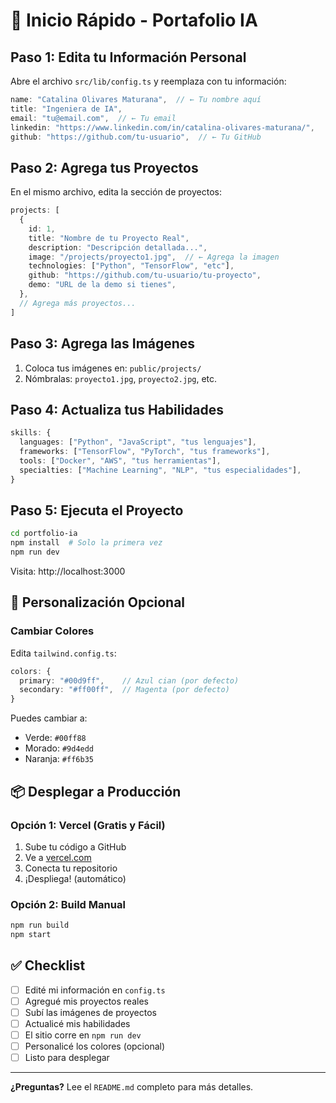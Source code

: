 # 🚀 Inicio Rápido - Portafolio IA

## Paso 1: Edita tu Información Personal

Abre el archivo `src/lib/config.ts` y reemplaza con tu información:

```typescript
name: "Catalina Olivares Maturana",  // ← Tu nombre aquí
title: "Ingeniera de IA",
email: "tu@email.com",  // ← Tu email
linkedin: "https://www.linkedin.com/in/catalina-olivares-maturana/",
github: "https://github.com/tu-usuario",  // ← Tu GitHub
```

## Paso 2: Agrega tus Proyectos

En el mismo archivo, edita la sección de proyectos:

```typescript
projects: [
  {
    id: 1,
    title: "Nombre de tu Proyecto Real",
    description: "Descripción detallada...",
    image: "/projects/proyecto1.jpg",  // ← Agrega la imagen
    technologies: ["Python", "TensorFlow", "etc"],
    github: "https://github.com/tu-usuario/tu-proyecto",
    demo: "URL de la demo si tienes",
  },
  // Agrega más proyectos...
]
```

## Paso 3: Agrega las Imágenes

1. Coloca tus imágenes en: `public/projects/`
2. Nómbralas: `proyecto1.jpg`, `proyecto2.jpg`, etc.

## Paso 4: Actualiza tus Habilidades

```typescript
skills: {
  languages: ["Python", "JavaScript", "tus lenguajes"],
  frameworks: ["TensorFlow", "PyTorch", "tus frameworks"],
  tools: ["Docker", "AWS", "tus herramientas"],
  specialties: ["Machine Learning", "NLP", "tus especialidades"],
}
```

## Paso 5: Ejecuta el Proyecto

```bash
cd portfolio-ia
npm install  # Solo la primera vez
npm run dev
```

Visita: http://localhost:3000

## 🎨 Personalización Opcional

### Cambiar Colores

Edita `tailwind.config.ts`:

```typescript
colors: {
  primary: "#00d9ff",    // Azul cian (por defecto)
  secondary: "#ff00ff",  // Magenta (por defecto)
}
```

Puedes cambiar a:
- Verde: `#00ff88`
- Morado: `#9d4edd`
- Naranja: `#ff6b35`

## 📦 Desplegar a Producción

### Opción 1: Vercel (Gratis y Fácil)

1. Sube tu código a GitHub
2. Ve a [vercel.com](https://vercel.com)
3. Conecta tu repositorio
4. ¡Despliega! (automático)

### Opción 2: Build Manual

```bash
npm run build
npm start
```

## ✅ Checklist

- [ ] Edité mi información en `config.ts`
- [ ] Agregué mis proyectos reales
- [ ] Subí las imágenes de proyectos
- [ ] Actualicé mis habilidades
- [ ] El sitio corre en `npm run dev`
- [ ] Personalicé los colores (opcional)
- [ ] Listo para desplegar

---

**¿Preguntas?** Lee el `README.md` completo para más detalles.

